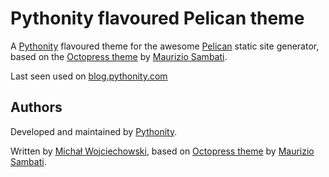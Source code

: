 # Pythonity flavoured Pelican theme

A [Pythonity][1] flavoured theme for the awesome [Pelican][2] static site generator, based on the [Octopress theme][3] by [Maurizio Sambati][4].

Last seen used on [blog.pythonity.com][5]

## Authors
Developed and maintained by [Pythonity][1].

Written by [Michał Wojciechowski][6], based on [Octopress theme][3] by [Maurizio Sambati][4].

[1]: http://pythonity.com
[2]: http://getpelican.com
[3]: http://github.com/duilio/pelican-octopress-theme
[4]: https://github.com/duilio
[5]: http://blog.pythonity.com
[6]: https://github.com/odyniec
